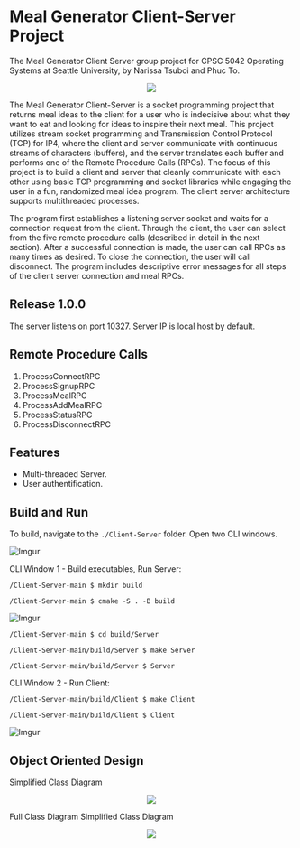 # Meal Generator Client-Server Project
The Meal Generator Client Server group project for CPSC 5042 Operating Systems at Seattle University, by Narissa Tsuboi and Phuc To. 

<p align = "center">
  <img src = https://user-images.githubusercontent.com/79029751/158050395-e69c8509-00d8-43ee-be2e-14acbf2fdd47.png />
</p>

The Meal Generator Client-Server is a socket programming project that returns meal ideas to the client for a user who is indecisive about what they want to eat and looking for ideas to inspire their next meal. This project utilizes stream socket programming and Transmission Control Protocol (TCP) for IP4, where the client and server communicate with continuous streams of characters (buffers), and the server translates each buffer and performs one of the Remote Procedure Calls (RPCs). The focus of this project is to build a client and server that cleanly communicate with each other using basic TCP programming and socket libraries while engaging the user in a fun, randomized meal idea program. The client server architecture supports multithreaded processes.

The program first establishes a listening server socket and waits for a connection request from the client. Through the client, the user can select from the five remote procedure calls (described in detail in the next section). After a successful connection is made, the user can call RPCs as many times as desired. To close the connection, the user will call disconnect. The program includes descriptive error messages for all steps of the client server connection and meal RPCs.

## Release 1.0.0
The server listens on port 10327. Server IP is local host by default.

## Remote Procedure Calls 
1. ProcessConnectRPC
2. ProcessSignupRPC
3. ProcessMealRPC
4. ProcessAddMealRPC
5. ProcessStatusRPC
6. ProcessDisconnectRPC

## Features
- Multi-threaded Server.
- User authentification.

## Build and Run 
To build, navigate to the `./Client-Server` folder. 
Open two CLI windows. 

![Imgur](https://i.imgur.com/pl3Bq7K.jpg)

CLI Window 1 - Build executables, Run Server: 

`/Client-Server-main $ mkdir build`

`/Client-Server-main $ cmake -S . -B build`


![Imgur](https://i.imgur.com/0Xwm1LK.jpg)

`/Client-Server-main $ cd build/Server`

`/Client-Server-main/build/Server $ make Server`

`/Client-Server-main/build/Server $ Server`

CLI Window 2 - Run Client: 

`/Client-Server-main/build/Client $ make Client`

`/Client-Server-main/build/Client $ Client`

![Imgur](https://i.imgur.com/W625tGE.jpg)

## Object Oriented Design
Simplified Class Diagram
<p align = "center">
  <img src = https://i.imgur.com/zahz1lW.png />
</p>


Full Class Diagram 
Simplified Class Diagram
<p align = "center">
  <img src = https://i.imgur.com/TnjqjA1.png />
</p>
